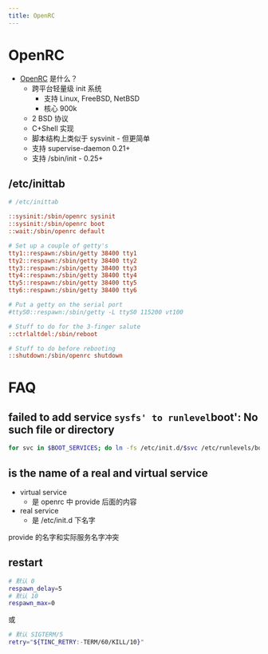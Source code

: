 ```yaml
---
title: OpenRC
---
```


# OpenRC

- [OpenRC](https://github.com/OpenRC/openrc) 是什么？
  - 跨平台轻量级 init 系统
    - 支持 Linux, FreeBSD, NetBSD
    - 核心 900k
  - 2 BSD 协议
  - C+Shell 实现
  - 脚本结构上类似于 sysvinit - 但更简单
  - 支持 supervise-daemon 0.21+
  - 支持 /sbin/init - 0.25+

## /etc/inittab

```ini
# /etc/inittab

::sysinit:/sbin/openrc sysinit
::sysinit:/sbin/openrc boot
::wait:/sbin/openrc default

# Set up a couple of getty's
tty1::respawn:/sbin/getty 38400 tty1
tty2::respawn:/sbin/getty 38400 tty2
tty3::respawn:/sbin/getty 38400 tty3
tty4::respawn:/sbin/getty 38400 tty4
tty5::respawn:/sbin/getty 38400 tty5
tty6::respawn:/sbin/getty 38400 tty6

# Put a getty on the serial port
#ttyS0::respawn:/sbin/getty -L ttyS0 115200 vt100

# Stuff to do for the 3-finger salute
::ctrlaltdel:/sbin/reboot

# Stuff to do before rebooting
::shutdown:/sbin/openrc shutdown
```

# FAQ

## failed to add service `sysfs' to runlevel`boot': No such file or directory

```bash
for svc in $BOOT_SERVICES; do ln -fs /etc/init.d/$svc /etc/runlevels/boot; done
```

## is the name of a real and virtual service

- virtual service
  - 是 openrc 中 provide 后面的内容
- real service
  - 是 /etc/init.d 下名字

provide 的名字和实际服务名字冲突

## restart

```bash
# 默认 0
respawn_delay=5
# 默认 10
respawn_max=0
```

或

```bash
# 默认 SIGTERM/5
retry="${TINC_RETRY:-TERM/60/KILL/10}"
```
